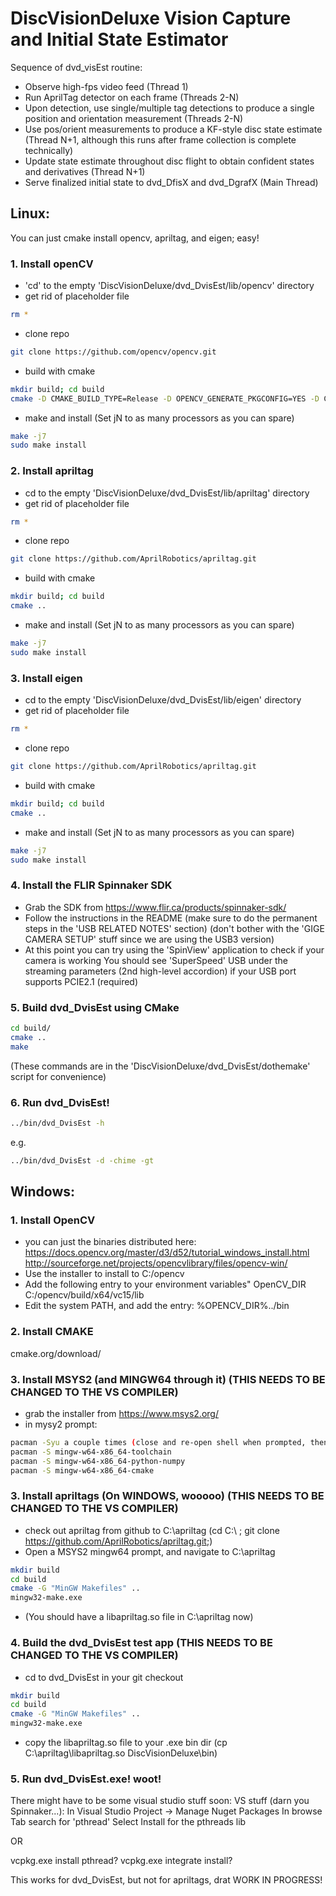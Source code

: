 # DiscVisionDeluxe Vision Capture and Initial State Estimator

Sequence of dvd_visEst routine:
- Observe high-fps video feed (Thread 1)
- Run AprilTag detector on each frame (Threads 2-N)
- Upon detection, use single/multiple tag detections to produce a single position and orientation measurement (Threads 2-N)
- Use pos/orient measurements to produce a KF-style disc state estimate (Thread N+1, although this runs after frame collection is complete technically)
- Update state estimate throughout disc flight to obtain confident states and derivatives (Thread N+1)
- Serve finalized initial state to dvd_DfisX and dvd_DgrafX (Main Thread)


## Linux:

You can just cmake install opencv, apriltag, and eigen; easy!

### 1. Install openCV
- 'cd' to the empty 'DiscVisionDeluxe/dvd_DvisEst/lib/opencv' directory
- get rid of placeholder file
``` bash
rm *
```
- clone repo
``` bash
git clone https://github.com/opencv/opencv.git
```
- build with cmake
``` bash
mkdir build; cd build
cmake -D CMAKE_BUILD_TYPE=Release -D OPENCV_GENERATE_PKGCONFIG=YES -D CMAKE_INSTALL_PREFIX=/usr/local ..
```
- make and install (Set jN to as many processors as you can spare)
``` bash
make -j7
sudo make install
```

### 2. Install apriltag
- cd to the empty 'DiscVisionDeluxe/dvd_DvisEst/lib/apriltag' directory
- get rid of placeholder file
``` bash
rm *
```
- clone repo
``` bash
git clone https://github.com/AprilRobotics/apriltag.git
```
- build with cmake
``` bash
mkdir build; cd build
cmake ..
```
- make and install (Set jN to as many processors as you can spare)
``` bash
make -j7
sudo make install
```

### 3. Install eigen
- cd to the empty 'DiscVisionDeluxe/dvd_DvisEst/lib/eigen' directory
- get rid of placeholder file
``` bash
rm *
```
- clone repo
``` bash
git clone https://github.com/AprilRobotics/apriltag.git
```
- build with cmake
``` bash
mkdir build; cd build
cmake ..
```
- make and install (Set jN to as many processors as you can spare)
``` bash
make -j7
sudo make install
```

### 4. Install the FLIR Spinnaker SDK
- Grab the SDK from https://www.flir.ca/products/spinnaker-sdk/
- Follow the instructions in the README 
(make sure to do the permanent steps in the 'USB RELATED NOTES' section)
(don't bother with the 'GIGE CAMERA SETUP' stuff since we are using the USB3 version)
- At this point you can try using the 'SpinView' application to check if your camera is working
You should see 'SuperSpeed' USB under the streaming parameters (2nd high-level accordion) if your USB port supports PCIE2.1 (required)

### 5. Build dvd_DvisEst using CMake
``` bash
cd build/
cmake ..
make
```
(These commands are in the 'DiscVisionDeluxe/dvd_DvisEst/dothemake' script for convenience)

### 6. Run dvd_DvisEst!
``` bash
../bin/dvd_DvisEst -h
```
e.g.
``` bash
../bin/dvd_DvisEst -d -chime -gt
```



## Windows:

### 1. Install OpenCV
- you can just the binaries distributed here: 
  https://docs.opencv.org/master/d3/d52/tutorial_windows_install.html
  http://sourceforge.net/projects/opencvlibrary/files/opencv-win/
- Use the installer to install to C:/opencv
- Add the following entry to your environment variables"
    OpenCV_DIR C:/opencv/build/x64/vc15/lib
- Edit the system PATH, and add the entry:
    %OPENCV_DIR%../bin

### 2. Install CMAKE
cmake.org/download/

### 3. Install MSYS2 (and MINGW64 through it) (THIS NEEDS TO BE CHANGED TO THE VS COMPILER)
- grab the installer from https://www.msys2.org/
- in mysy2 prompt:
``` bash
pacman -Syu a couple times (close and re-open shell when prompted, then run it again)
pacman -S mingw-w64-x86_64-toolchain
pacman -S mingw-w64-x86_64-python-numpy
pacman -S mingw-w64-x86_64-cmake
```

### 3. Install apriltags (On WINDOWS, wooooo) (THIS NEEDS TO BE CHANGED TO THE VS COMPILER)
- check out apriltag from github to C:\apriltag
  (cd C:\ ; git clone https://github.com/AprilRobotics/apriltag.git;)
- Open a MSYS2 mingw64 prompt, and navigate to C:\apriltag
``` bash
mkdir build
cd build
cmake -G "MinGW Makefiles" ..
mingw32-make.exe
```
- (You should have a libapriltag.so file in C:\apriltag now)

### 4. Build the dvd_DvisEst test app (THIS NEEDS TO BE CHANGED TO THE VS COMPILER)
- cd to dvd_DvisEst in your git checkout
``` bash
mkdir build
cd build
cmake -G "MinGW Makefiles" ..
mingw32-make.exe
```
- copy the libapriltag.so file to your .exe bin dir (cp C:\apriltag\libapriltag.so DiscVisionDeluxe\bin\)

### 5. Run dvd_DvisEst.exe! woot!


There might have to be some visual studio stuff soon:
VS stuff (darn you Spinnaker...):
In Visual Studio
Project -> Manage Nuget Packages
In browse Tab search for 'pthread'
Select Install for the pthreads lib

OR

vcpkg.exe install pthread?
vcpkg.exe integrate install?

This works for dvd_DvisEst, but not for apriltags, drat
WORK IN PROGRESS!

